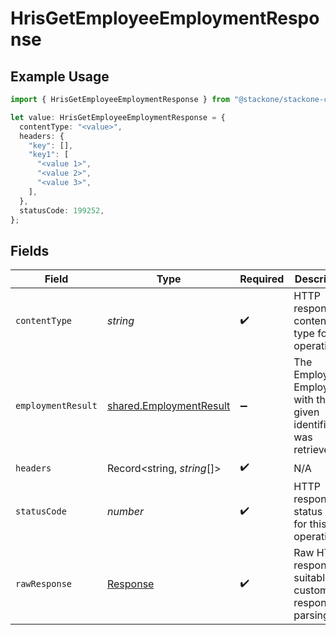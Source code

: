 # HrisGetEmployeeEmploymentResponse

## Example Usage

```typescript
import { HrisGetEmployeeEmploymentResponse } from "@stackone/stackone-client-ts/sdk/models/operations";

let value: HrisGetEmployeeEmploymentResponse = {
  contentType: "<value>",
  headers: {
    "key": [],
    "key1": [
      "<value 1>",
      "<value 2>",
      "<value 3>",
    ],
  },
  statusCode: 199252,
};
```

## Fields

| Field                                                                     | Type                                                                      | Required                                                                  | Description                                                               |
| ------------------------------------------------------------------------- | ------------------------------------------------------------------------- | ------------------------------------------------------------------------- | ------------------------------------------------------------------------- |
| `contentType`                                                             | *string*                                                                  | :heavy_check_mark:                                                        | HTTP response content type for this operation                             |
| `employmentResult`                                                        | [shared.EmploymentResult](../../../sdk/models/shared/employmentresult.md) | :heavy_minus_sign:                                                        | The Employee Employment with the given identifier was retrieved.          |
| `headers`                                                                 | Record<string, *string*[]>                                                | :heavy_check_mark:                                                        | N/A                                                                       |
| `statusCode`                                                              | *number*                                                                  | :heavy_check_mark:                                                        | HTTP response status code for this operation                              |
| `rawResponse`                                                             | [Response](https://developer.mozilla.org/en-US/docs/Web/API/Response)     | :heavy_check_mark:                                                        | Raw HTTP response; suitable for custom response parsing                   |